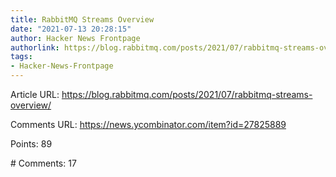 ```yaml
---
title: RabbitMQ Streams Overview
date: "2021-07-13 20:28:15"
author: Hacker News Frontpage
authorlink: https://blog.rabbitmq.com/posts/2021/07/rabbitmq-streams-overview/
tags:
- Hacker-News-Frontpage
---
```


<p>Article URL: <a href="https://blog.rabbitmq.com/posts/2021/07/rabbitmq-streams-overview/">https://blog.rabbitmq.com/posts/2021/07/rabbitmq-streams-overview/</a></p>
<p>Comments URL: <a href="https://news.ycombinator.com/item?id=27825889">https://news.ycombinator.com/item?id=27825889</a></p>
<p>Points: 89</p>
<p># Comments: 17</p>
